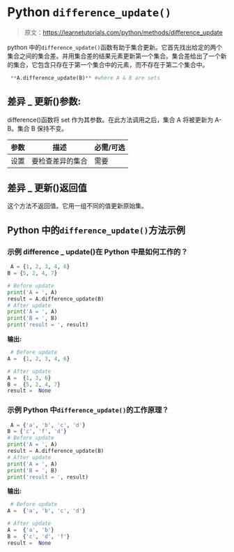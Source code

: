 # Python `difference_update()`

> 原文：<https://learnetutorials.com/python/methods/difference_update>

python 中的`difference_update()`函数有助于集合更新。它首先找出给定的两个集合之间的集合差。并用集合差的结果元素更新第一个集合。集合差给出了一个新的集合，它包含只存在于第一个集合中的元素，而不存在于第二个集合中。

```py
 **A.difference_update(B)** #where A & B are sets 

```

## 差异 _ 更新()参数:

difference()函数将 set 作为其参数。在此方法调用之后，集合 A 将被更新为 A-B。集合 B 保持不变。

| 参数 | 描述 | 必需/可选 |
| --- | --- | --- |
| 设置 | 要检查差异的集合 | 需要 |

## 差异 _ 更新()返回值

这个方法不返回值。它用一组不同的值更新原始集。

## Python 中的`difference_update()`方法示例

### 示例 difference _ update()在 Python 中是如何工作的？

```py
 A = {1, 2, 3, 4, 6}
B = {5, 2, 4, 7}

# Before update
print('A = ', A)
result = A.difference_update(B)
# After update
print('A = ', A)
print('B = ', B)
print('result = ', result) 

```

**输出:**

```py
 # Before update
A =  {1, 2, 3, 4, 6}

# After update
A =  {1, 3, 6}
B =  {5, 2, 4, 7}
result =  None 
```

### 示例 Python 中`difference_update()`的工作原理？

```py
 A = {'a', 'b', 'c', 'd'}
B = {'c', 'f', 'd'}
# Before update
print('A = ', A)
result = A.difference_update(B)
# After update
print('A = ', A)
print('B = ', B)
print('result = ', result) 

```

**输出:**

```py
 # Before update
A =  {'a', 'b', 'c', 'd'}

# After update
A =  {'a', 'b'}
B =  {'c', 'd', 'f'}
result =  None 
```